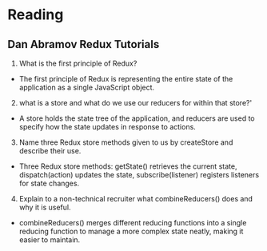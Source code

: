 # Reading
## Dan Abramov Redux Tutorials

1. What is the first principle of Redux?
  - The first principle of Redux is representing the entire state of the application as a single JavaScript object.

2. what is a store and what do we use our reducers for within that store?'
  - A store holds the state tree of the application, and reducers are used to specify how the state updates in response to actions.

3. Name three Redux store methods given to us by createStore and describe their use.
  - Three Redux store methods: getState() retrieves the current state, dispatch(action) updates the state, subscribe(listener) registers listeners for state changes.

4. Explain to a non-technical recruiter what combineReducers() does and why it is useful.
  - combineReducers() merges different reducing functions into a single reducing function to manage a more complex state neatly, making it easier to maintain.